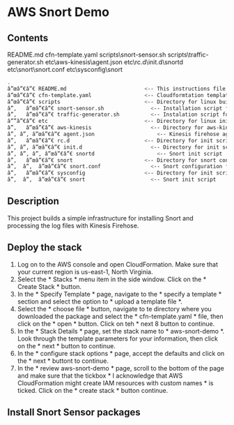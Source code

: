 # AWS Snort Demo

## Contents
README.md
cfn-template.yaml
scripts\snort-sensor.sh
scripts\traffic-generator.sh
etc\aws-kinesis\agent.json
etc\rc.d\init.d\snortd
etc\snort\snort.conf
etc\sysconfig\snort

```bash
.
â”œâ”€â”€ README.md                         <-- This instructions file
â”œâ”€â”€ cfn-template.yaml                 <-- Cloudformtation template for lab environment
â”œâ”€â”€ scripts                           <-- Directory for linux build scripts
â”‚   â”œâ”€â”€ snort-sensor.sh               <-- Installation script for snort packages
â”‚   â”œâ”€â”€ traffic-generator.sh          <-- Instalation script for traffic generator
â””â”€â”€ etc                               <-- Directory for linux init and conf scripts
â”‚   â”œâ”€â”€ aws-kinesis                   <-- Directory for aws-kinesis configuration
â”‚ â”‚ â”œâ”€â”€ agent.json                    <-- Kinesis firehose agent configuration file
â”‚   â”œâ”€â”€ rc.d                        <-- Directory for init scripts
â”‚ â”‚ â”œâ”€â”€ init.d                      <-- Directory for init scripts
â”‚ â”‚ â”‚ â”œâ”€â”€ snortd                    <-- Snort init script
â”‚   â”œâ”€â”€ snort                       <-- Directory for snort configuration
â”‚  â”‚  â”œâ”€â”€ snort.conf                <-- Snort configuration file
â”‚   â”œâ”€â”€ sysconfig                   <-- Directory for init scripts
â”‚  â”‚  â”œâ”€â”€ snort                     <-- Snort init script
```

## Description
This project builds a simple infrastructure for installing Snort and processing the log files with Kinesis Firehose.

## Deploy the stack
1. Log on to the AWS console and open CloudFormation.  Make sure that your current region is us-east-1, North Virginia.
2. Select the * Stacks * menu item in the side window.  Click on the * Create Stack * button.
3. In the * Specify Template * page, navigate to the * specify a template * section and select the option to * upload a template file *.
4. Select the * choose file * button, navigate to te directory where you downloaded the package and select the * cfn-template.yaml * file, then click on the * open * button.  Click on teh * next 8 button to continue.
5. In the * Stack Details * page, set the stack name to * aws-snort-demo *.  Look through the template parameters for your information, then click on the * next * button to continue.
6. In the * configure stack options * page, accept the defaults and click on the * next * buttont to continue.  
7. In the * review aws-snort-demo * page, scroll to the bottom of the page and make sure that the tickbox * I acknowledge that AWS CloudFormation might create IAM resources with custom names * is ticked.  Click on the * create stack * button continue.

## Install Snort Sensor packages

